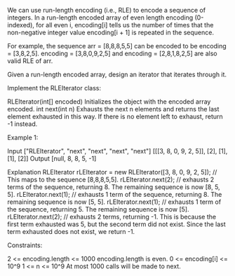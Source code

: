 
We can use run-length encoding (i.e., RLE) to encode a sequence of integers.
In a run-length encoded array of even length encoding (0-indexed), for all
even i, encoding[i] tells us the number of times that the non-negative
integer value encoding[i + 1] is repeated in the sequence.


For example, the sequence arr = [8,8,8,5,5] can be encoded to be encoding =
[3,8,2,5]. encoding = [3,8,0,9,2,5] and encoding = [2,8,1,8,2,5] are also
valid RLE of arr.


Given a run-length encoded array, design an iterator that iterates through
it.

Implement the RLEIterator class:


RLEIterator(int[] encoded) Initializes the object with the encoded array
encoded.
int next(int n) Exhausts the next n elements and returns the last element
exhausted in this way. If there is no element left to exhaust, return -1
instead.



Example 1:


Input
["RLEIterator", "next", "next", "next", "next"]
[[[3, 8, 0, 9, 2, 5]], [2], [1], [1], [2]]
Output
[null, 8, 8, 5, -1]

Explanation
RLEIterator rLEIterator = new RLEIterator([3, 8, 0, 9, 2, 5]); // This maps
to the sequence [8,8,8,5,5].
rLEIterator.next(2); // exhausts 2 terms of the sequence, returning 8. The
remaining sequence is now [8, 5, 5].
rLEIterator.next(1); // exhausts 1 term of the sequence, returning 8. The
remaining sequence is now [5, 5].
rLEIterator.next(1); // exhausts 1 term of the sequence, returning 5. The
remaining sequence is now [5].
rLEIterator.next(2); // exhausts 2 terms, returning -1. This is because the
first term exhausted was 5,
but the second term did not exist. Since the last term exhausted does not
exist, we return -1.



Constraints:


2 <= encoding.length <= 1000
encoding.length is even.
0 <= encoding[i] <= 10^9
1 <= n <= 10^9
At most 1000 calls will be made to next.




